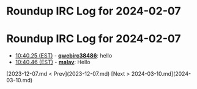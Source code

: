 # Roundup IRC Log for 2024-02-07 #
# Roundup IRC Log for 2024-02-07
* <a href="#10:40.25" id="10:40.25">10:40.25 (EST)</a> - __[qwebirc38486](https://github.com/qwebirc38486)__: hello
* <a href="#10:40.46" id="10:40.46">10:40.46 (EST)</a> - __[malav](https://github.com/malav)__: Hello

<div class="inpage-footer">
[2023-12-07.md < Prev](2023-12-07.md)
[Next > 2024-03-10.md](2024-03-10.md)
</div>
